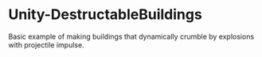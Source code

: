 # Unity-DestructableBuildings
Basic example of making buildings that dynamically crumble by explosions with projectile impulse.
